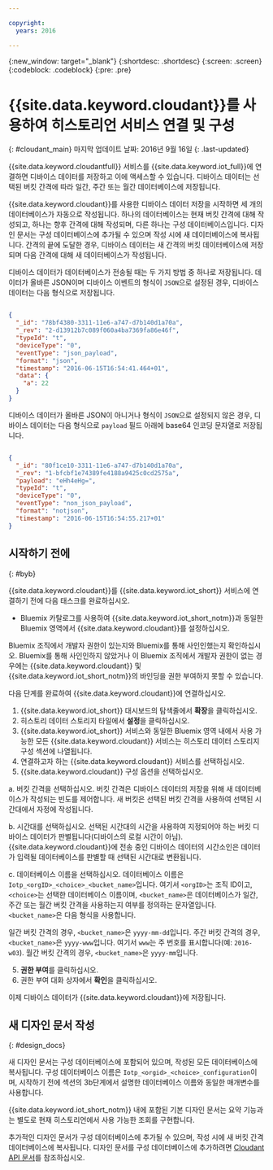 ```yaml
---

copyright:
  years: 2016

---
```


{:new_window: target="\_blank"}
{:shortdesc: .shortdesc}
{:screen: .screen}
{:codeblock: .codeblock}
{:pre: .pre}

# {{site.data.keyword.cloudant}}를 사용하여 히스토리언 서비스 연결 및 구성  
{: #cloudant_main}
마지막 업데이트 날짜: 2016년 9월 16일
{: .last-updated}

{{site.data.keyword.cloudantfull}} 서비스를 {{site.data.keyword.iot_full}}에 연결하면 디바이스 데이터를 저장하고 이에 액세스할 수 있습니다. 디바이스 데이터는 선택된 버킷 간격에 따라 일간, 주간 또는 월간 데이터베이스에 저장됩니다. 

{{site.data.keyword.cloudant}}를 사용한 디바이스 데이터 저장을 시작하면 세 개의 데이터베이스가 자동으로 작성됩니다. 하나의 데이터베이스는 현재 버킷 간격에 대해 작성되고, 하나는 향후 간격에 대해 작성되며, 다른 하나는 구성 데이터베이스입니다. 디자인 문서는 구성 데이터베이스에 추가될 수 있으며 작성 시에 새 데이터베이스에 복사됩니다. 간격의 끝에 도달한 경우, 디바이스 데이터는 새 간격의 버킷 데이터베이스에 저장되며 다음 간격에 대해 새 데이터베이스가 작성됩니다. 

디바이스 데이터가 데이터베이스가 전송될 때는 두 가지 방법 중 하나로 저장됩니다. 데이터가 올바른 JSON이며 디바이스 이벤트의 형식이 `JSON`으로 설정된 경우, 디바이스 데이터는 다음 형식으로 저장됩니다. 

```json

{
  "_id": "78bf4380-3311-11e6-a747-d7b140d1a70a",
  "_rev": "2-d13912b7c089f060a4ba7369fa86e46f",
  "typeId": "t",
  "deviceType": "0",
  "eventType": "json_payload",
  "format": "json",
  "timestamp": "2016-06-15T16:54:41.464+01",
  "data": {
    "a": 22
  }
}

```

디바이스 데이터가 올바른 JSON이 아니거나 형식이 `JSON`으로 설정되지 않은 경우, 디바이스 데이터는 다음 형식으로 `payload` 필드 아래에 base64 인코딩 문자열로 저장됩니다. 

```json

{
  "_id": "80f1ce10-3311-11e6-a747-d7b140d1a70a",
  "_rev": "1-bfcbf1e74389fe4188a9425c0cd2575a",
  "payload": "eHh4eHg=",
  "typeId": "t",
  "deviceType": "0",
  "eventType": "non_json_payload",
  "format": "notjson",
  "timestamp": "2016-06-15T16:54:55.217+01"
}

```

## 시작하기 전에  
{: #byb}

{{site.data.keyword.cloudant}}를 {{site.data.keyword.iot_short}} 서비스에 연결하기 전에 다음 태스크를 완료하십시오. 

- Bluemix 카탈로그를 사용하여 {{site.data.keyword.iot_short_notm}}과 동일한 Bluemix 영역에서 {{site.data.keyword.cloudant}}를 설정하십시오. 

Bluemix 조직에서 개발자 권한이 있는지와 Bluemix를 통해 사인인했는지 확인하십시오. Bluemix를 통해 사인인하지 않았거나 이 Bluemix 조직에서 개발자 권한이 없는 경우에는 {{site.data.keyword.cloudant}} 및 {{site.data.keyword.iot_short_notm}}의 바인딩을 권한 부여하지 못할 수 있습니다. 

다음 단계를 완료하여 {{site.data.keyword.cloudant}}에 연결하십시오. 

1. {{site.data.keyword.iot_short}} 대시보드의 탐색줄에서 **확장**을 클릭하십시오. 
2. 히스토리 데이터 스토리지 타일에서 **설정**을 클릭하십시오. 
2. {{site.data.keyword.iot_short}} 서비스와 동일한 Bluemix 영역 내에서 사용 가능한 모든 {{site.data.keyword.cloudant}} 서비스는 히스토리 데이터 스토리지 구성 섹션에 나열됩니다. 
3. 연결하고자 하는 {{site.data.keyword.cloudant}} 서비스를 선택하십시오. 
4. {{site.data.keyword.cloudant}} 구성 옵션을 선택하십시오. 

  a. 버킷 간격을 선택하십시오. 버킷 간격은 디바이스 데이터의 저장을 위해 새 데이터베이스가 작성되는 빈도를 제어합니다. 새 버킷은 선택된 버킷 간격을 사용하여 선택된 시간대에서 자정에 작성됩니다. 

  b. 시간대를 선택하십시오. 선택된 시간대의 시간을 사용하여 지정되어야 하는 버킷 디바이스 데이터가 판별됩니다(디바이스의 로컬 시간이 아님). {{site.data.keyword.cloudant}}에 전송 중인 디바이스 데이터의 시간소인은 데이터가 입력될 데이터베이스를 판별할 때 선택된 시간대로 변환됩니다. 

  c. 데이터베이스 이름을 선택하십시오. 데이터베이스 이름은 `Iotp_<orgID>_<choice>_<bucket_name>`입니다. 여기서 `<orgID>`는 조직 ID이고, `<choice>`는 선택한 데이터베이스 이름이며, `<bucket_name>`은 데이터베이스가 일간, 주간 또는 월간 버킷 간격을 사용하는지 여부를 정의하는 문자열입니다. `<bucket_name>`은 다음 형식을 사용합니다. 

  일간 버킷 간격의 경우, `<bucket_name>`은 `yyyy-mm-dd`입니다. 주간 버킷 간격의 경우, `<bucket_name>`은 `yyyy-www`입니다. 여기서 `www`는 주 번호를 표시합니다(예: `2016-w03`). 월간 버킷 간격의 경우, `<bucket_name>`은 `yyyy-mm`입니다. 

5. **권한 부여**를 클릭하십시오. 
6. 권한 부여 대화 상자에서 **확인**을 클릭하십시오. 

이제 디바이스 데이터가 {{site.data.keyword.cloudant}}에 저장됩니다. 

## 새 디자인 문서 작성   
{: #design_docs}

새 디자인 문서는 구성 데이터베이스에 포함되어 있으며, 작성된 모든 데이터베이스에 복사됩니다. 구성 데이터베이스 이름은 `Iotp_<orgid>_<choice>_configuration`이며, 시작하기 전에 섹션의 3b단계에서 설명한 데이터베이스 이름와 동일한 매개변수를 사용합니다. 

{{site.data.keyword.iot_short_notm}} 내에 포함된 기본 디자인 문서는 요약 기능과는 별도로 현재 히스토리언에서 사용 가능한 조회를 구현합니다. 

추가적인 디자인 문서가 구성 데이터베이스에 추가될 수 있으며, 작성 시에 새 버킷 간격 데이터베이스에 복사됩니다. 디자인 문서를 구성 데이터베이스에 추가하려면 [Cloudant API 문서](https://docs.cloudant.com/document.html)를 참조하십시오. 

<!--  # Related links
{: #rellinks}
* [Querying your {{site.data.keyword.cloudant}}](link) -->
